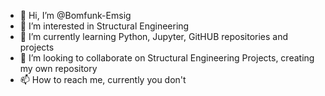 - 👋 Hi, I’m @Bomfunk-Emsig
- 👀 I’m interested in Structural Engineering
- 🌱 I’m currently learning Python, Jupyter, GitHUB repositories and projects
- 💞️ I’m looking to collaborate on Structural Engineering Projects, creating my own repository
- 📫 How to reach me, currently you don't

<!---
Bomfunk-Emsig/Bomfunk-Emsig is a ✨ special ✨ repository because its `README.md` (this file) appears on your GitHub profile.
You can click the Preview link to take a look at your changes.
--->
